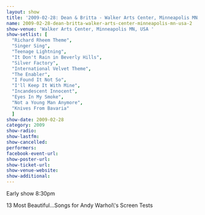 ```yaml
---
layout: show
title: '2009-02-28: Dean & Britta - Walker Arts Center, Minneapolis MN, USA '
name: 2009-02-28-dean-britta-walker-arts-center-minneapolis-mn-usa-2
show-venue: 'Walker Arts Center, Minneapolis MN, USA '
show-setlist: [
  "Richard Rheem Theme",
  "Singer Sing",
  "Teenage Lightning",
  "It Don't Rain in Beverly Hills",
  "Silver Factory",
  "International Velvet Theme",
  "The Enabler",
  "I Found It Not So",
  "I'll Keep It With Mine",
  "Incandescent Innocent",
  "Eyes In My Smoke",
  "Not a Young Man Anymore",
  "Knives From Bavaria"
  ]
show-date: 2009-02-28
category: 2009
show-radio: 
show-lastfm: 
show-cancelled: 
performers: 
facebook-event-url: 
show-poster-url: 
show-ticket-url: 
show-venue-website: 
show-additional: 
---
```


<p>Early show 8:30pm</p><p>13 Most Beautiful...Songs for Andy Warhol\'s Screen Tests</p>